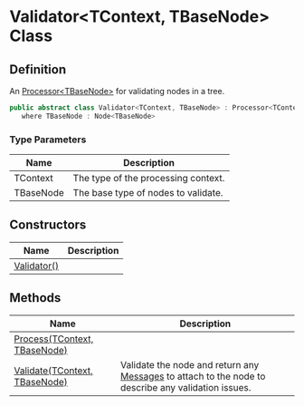 # Validator&lt;TContext, TBaseNode&gt; Class
## Definition

An [Processor&lt;TBaseNode&gt;](MrKWatkins.Ast.Processing.Processor-1.md) for validating nodes in a tree.

```c#
public abstract class Validator<TContext, TBaseNode> : Processor<TContext, TBaseNode>
   where TBaseNode : Node<TBaseNode>
```

### Type Parameters

| Name | Description |
| ---- | ----------- |
| TContext | The type of the processing context. |
| TBaseNode | The base type of nodes to validate. |

## Constructors

| Name | Description |
| ---- | ----------- |
| [Validator()](MrKWatkins.Ast.Processing.Validator-2.-ctor.md) |  |

## Methods

| Name | Description |
| ---- | ----------- |
| [Process(TContext, TBaseNode)](MrKWatkins.Ast.Processing.Validator-2.Process.md) |  |
| [Validate(TContext, TBaseNode)](MrKWatkins.Ast.Processing.Validator-2.Validate.md) | Validate the node and return any [Messages](MrKWatkins.Ast.Message.md) to attach to the node to describe any validation issues. |

